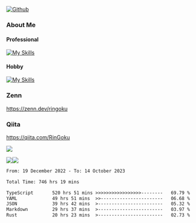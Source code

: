[![Github](https://img.shields.io/github/followers/skyt-a?label=Follow&style=social)](https://github.com/skyt-a)

### About Me
#### Professional
[![My Skills](https://skillicons.dev/icons?i=react,ts,js,nodejs,java,graphql,firebase,githubactions&theme=light)](https://skillicons.dev)
#### Hobby
[![My Skills](https://skillicons.dev/icons?i=unity,rust,py&theme=light)](https://skillicons.dev)

### Zenn
https://zenn.dev/ringoku
### Qiita
https://qiita.com/RinGoku


![](https://github-profile-summary-cards.vercel.app/api/cards/profile-details?username=skyt-a&theme=default)

![](https://github-profile-summary-cards.vercel.app/api/cards/repos-per-language?username=skyt-a&theme=default)![](https://github-profile-summary-cards.vercel.app/api/cards/stats?username=RinGoku&theme=default)

<!--START_SECTION:waka-->

```txt
From: 19 December 2022 - To: 14 October 2023

Total Time: 746 hrs 19 mins

TypeScript       520 hrs 51 mins >>>>>>>>>>>>>>>>>--------   69.79 %
YAML             49 hrs 51 mins  >>-----------------------   06.68 %
JSON             39 hrs 42 mins  >------------------------   05.32 %
Markdown         29 hrs 37 mins  >------------------------   03.97 %
Rust             20 hrs 23 mins  >------------------------   02.73 %
```

<!--END_SECTION:waka-->
